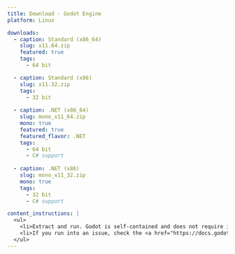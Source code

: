 ```yaml
---
title: Download - Godot Engine
platform: Linux

downloads:
  - caption: Standard (x86_64)
    slug: x11.64.zip
    featured: true
    tags:
      - 64 bit

  - caption: Standard (x86)
    slug: x11.32.zip
    tags:
      - 32 bit
  
  - caption: .NET (x86_64)
    slug: mono_x11_64.zip
    mono: true
    featured: true
    featured_flavor: .NET
    tags:
      - 64 bit
      - C# support
  
  - caption: .NET (x86)
    slug: mono_x11_32.zip
    mono: true
    tags:
      - 32 bit
      - C# support

content_instructions: |
  <ul>
    <li>Extract and run. Godot is self-contained and does not require installation.</li>
    <li>If you run into an issue, check the <a href="https://docs.godotengine.org/en/stable/about/troubleshooting.html">Troubleshooting</a> page for common issues and their solutions.</li>
  </ul>
---
```


